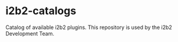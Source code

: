 # i2b2-catalogs
Catalog of available i2b2 plugins. This repository is used by the i2b2 Development Team.
